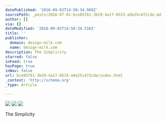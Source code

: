 ```yaml
---
datePublished: '2016-09-02T14:50:34.969Z'
sourcePath: _posts/2016-07-01-bce85f81-3b29-4a17-8533-a9e25c472cde.md
author: []
via: {}
dateModified: '2016-09-02T14:50:34.516Z'
title: ''
publisher:
  domain: design-milk.com
  name: design-milk.com
description: The Simplicity
starred: false
inFeed: true
hasPage: true
inNav: false
url: bce85f81-3b29-4a17-8533-a9e25c472cde/index.html
_context: 'http://schema.org'
_type: Article

---
```

![](https://imgflo.herokuapp.com/graph/vahj1ThiexotieMo/6a9310ef1dd2c0b0f71af2ea8b898240/croprotate.jpg?cropheight=1549&cropwidth=1199&degrees=0&input=http%3A%2F%2F0.design-milk.com%2Fimages%2F2016%2F06%2FLensvelt_PressHR_LS_Boring_clock.jpg&x=0&y=0)
![](https://s3-us-west-2.amazonaws.com/the-grid-img/p/e42b3b061e61c7c59efec27d1429081effdd5ef2.jpg)
![](https://s3-us-west-2.amazonaws.com/the-grid-img/p/674fefa92b8ef9535b1f0b0d1df1a2fd6d885a9b.jpg)

The Simplicity
